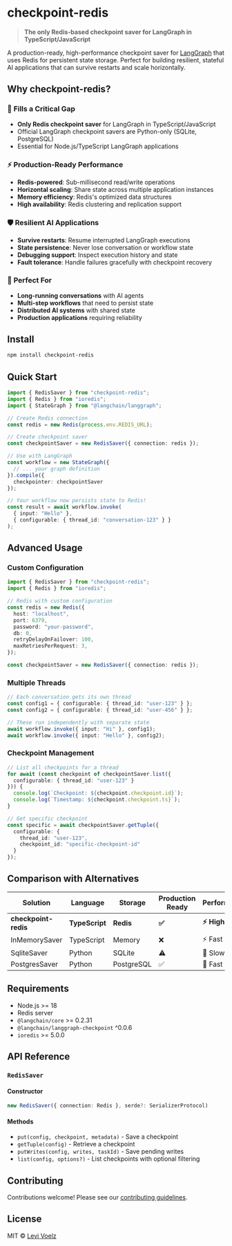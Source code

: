 # checkpoint-redis

> **The only Redis-based checkpoint saver for LangGraph in TypeScript/JavaScript**

A production-ready, high-performance checkpoint saver for [LangGraph](https://github.com/langchain-ai/langgraphjs) that uses Redis for persistent state storage. Perfect for building resilient, stateful AI applications that can survive restarts and scale horizontally.

## Why checkpoint-redis?

### 🚀 **Fills a Critical Gap**
- **Only Redis checkpoint saver** for LangGraph in TypeScript/JavaScript
- Official LangGraph checkpoint savers are Python-only (SQLite, PostgreSQL)
- Essential for Node.js/TypeScript LangGraph applications

### ⚡ **Production-Ready Performance**
- **Redis-powered**: Sub-millisecond read/write operations
- **Horizontal scaling**: Share state across multiple application instances
- **Memory efficiency**: Redis's optimized data structures
- **High availability**: Redis clustering and replication support

### 🛡️ **Resilient AI Applications**
- **Survive restarts**: Resume interrupted LangGraph executions
- **State persistence**: Never lose conversation or workflow state
- **Debugging support**: Inspect execution history and state
- **Fault tolerance**: Handle failures gracefully with checkpoint recovery

### 🎯 **Perfect For**
- **Long-running conversations** with AI agents
- **Multi-step workflows** that need to persist state
- **Distributed AI systems** with shared state
- **Production applications** requiring reliability

## Install

```bash
npm install checkpoint-redis
```

## Quick Start

```ts
import { RedisSaver } from "checkpoint-redis";
import { Redis } from "ioredis";
import { StateGraph } from "@langchain/langgraph";

// Create Redis connection
const redis = new Redis(process.env.REDIS_URL);

// Create checkpoint saver
const checkpointSaver = new RedisSaver({ connection: redis });

// Use with LangGraph
const workflow = new StateGraph({
  // ... your graph definition
}).compile({
  checkpointer: checkpointSaver
});

// Your workflow now persists state to Redis!
const result = await workflow.invoke(
  { input: "Hello" },
  { configurable: { thread_id: "conversation-123" } }
);
```

## Advanced Usage

### Custom Configuration

```ts
import { RedisSaver } from "checkpoint-redis";
import { Redis } from "ioredis";

// Redis with custom configuration
const redis = new Redis({
  host: "localhost",
  port: 6379,
  password: "your-password",
  db: 0,
  retryDelayOnFailover: 100,
  maxRetriesPerRequest: 3,
});

const checkpointSaver = new RedisSaver({ connection: redis });
```

### Multiple Threads

```ts
// Each conversation gets its own thread
const config1 = { configurable: { thread_id: "user-123" } };
const config2 = { configurable: { thread_id: "user-456" } };

// These run independently with separate state
await workflow.invoke({ input: "Hi" }, config1);
await workflow.invoke({ input: "Hello" }, config2);
```

### Checkpoint Management

```ts
// List all checkpoints for a thread
for await (const checkpoint of checkpointSaver.list({
  configurable: { thread_id: "user-123" }
})) {
  console.log(`Checkpoint: ${checkpoint.checkpoint.id}`);
  console.log(`Timestamp: ${checkpoint.checkpoint.ts}`);
}

// Get specific checkpoint
const specific = await checkpointSaver.getTuple({
  configurable: { 
    thread_id: "user-123",
    checkpoint_id: "specific-checkpoint-id"
  }
});
```

## Comparison with Alternatives

| Solution | Language | Storage | Production Ready | Performance | Setup |
|----------|----------|---------|------------------|-------------|-------|
| **checkpoint-redis** | **TypeScript** | **Redis** | **✅** | **⚡ High** | **Easy** |
| InMemorySaver | TypeScript | Memory | ❌ | ⚡ Fast | Trivial |
| SqliteSaver | Python | SQLite | ⚠️ | 🐌 Slow | Easy |
| PostgresSaver | Python | PostgreSQL | ✅ | 🚀 Fast | Complex |

## Requirements

- Node.js >= 18
- Redis server
- `@langchain/core` >= 0.2.31
- `@langchain/langgraph-checkpoint` ^0.0.6
- `ioredis` >= 5.0.0

## API Reference

### `RedisSaver`

#### Constructor
```ts
new RedisSaver({ connection: Redis }, serde?: SerializerProtocol)
```

#### Methods

- `put(config, checkpoint, metadata)` - Save a checkpoint
- `getTuple(config)` - Retrieve a checkpoint
- `putWrites(config, writes, taskId)` - Save pending writes
- `list(config, options?)` - List checkpoints with optional filtering

## Contributing

Contributions welcome! Please see our [contributing guidelines](CONTRIBUTING.md).

## License

MIT © [Levi Voelz](https://github.com/levivoelz)
